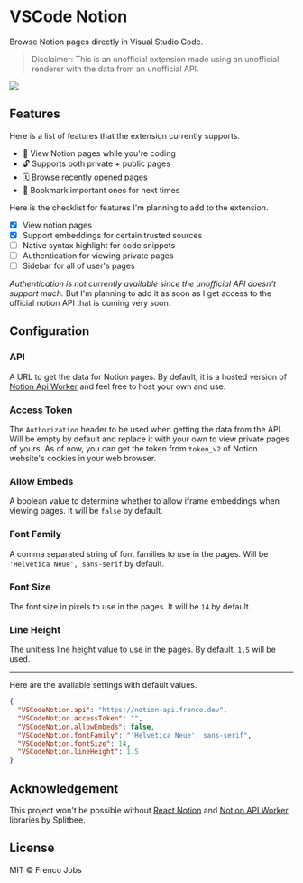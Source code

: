 # VSCode Notion

Browse Notion pages directly in Visual Studio Code.

> Disclaimer: This is an unofficial extension made using an unofficial renderer with the data from an unofficial API.

<img align="center" src="https://raw.githubusercontent.com/frencojobs/vscode-notion/main/.github/demo.gif" />

## Features

Here is a list of features that the extension currently supports.

- 📄 View Notion pages while you're coding
- 🔓 Supports both private + public pages
- 🗓️ Browse recently opened pages
- 📌 Bookmark important ones for next times

Here is the checklist for features I'm planning to add to the extension.

- [x] View notion pages
- [x] Support embeddings for certain trusted sources
- [ ] Native syntax highlight for code snippets
- [ ] Authentication for viewing private pages
- [ ] Sidebar for all of user's pages

_Authentication is not currently available since the unofficial API doesn't support much._ But I'm planning to add it as soon as I get access to the official notion API that is coming very soon.

## Configuration

### API

A URL to get the data for Notion pages. By default, it is a hosted version of [Notion Api Worker](https://github.com/splitbee/notion-api-worker) and feel free to host your own and use.

### Access Token

The `Authorization` header to be used when getting the data from the API. Will be empty by default and replace it with your own to view private pages of yours. As of now, you can get the token from `token_v2` of Notion website's cookies in your web browser.

### Allow Embeds

A boolean value to determine whether to allow iframe embeddings when viewing pages. It will be `false` by default.

### Font Family

A comma separated string of font families to use in the pages. Will be `'Helvetica Neue', sans-serif` by default.

### Font Size

The font size in pixels to use in the pages. It will be `14` by default.

### Line Height

The unitless line height value to use in the pages. By default, `1.5` will be used.

---

Here are the available settings with default values.

```json
{
  "VSCodeNotion.api": "https://notion-api.frenco.dev",
  "VSCodeNotion.accessToken": "",
  "VSCodeNotion.allowEmbeds": false,
  "VSCodeNotion.fontFamily": "'Helvetica Neue', sans-serif",
  "VSCodeNotion.fontSize": 14,
  "VSCodeNotion.lineHeight": 1.5
}
```

## Acknowledgement

This project won't be possible without [React Notion](https://github.com/splitbee/react-notion) and [Notion API Worker](https://github.com/splitbee/notion-api-worker) libraries by Splitbee.

## License

MIT © Frenco Jobs
